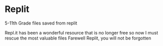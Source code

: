 # Replit
5-11th Grade files saved from replit

Repl.it has been a wonderful resource that is no longer free so now I must rescue the most valuable files
Farewell Replit, you will not be forgotten
